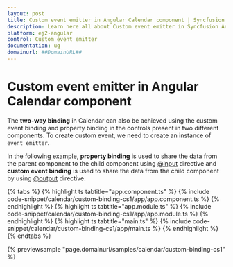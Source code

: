 ```yaml
---
layout: post
title: Custom event emitter in Angular Calendar component | Syncfusion
description: Learn here all about Custom event emitter in Syncfusion Angular Calendar component of Syncfusion Essential JS 2 and more.
platform: ej2-angular
control: Custom event emitter 
documentation: ug
domainurl: ##DomainURL##
---
```


# Custom event emitter in Angular Calendar component

The **two-way binding** in Calendar can also be achieved using the custom event binding and property binding in the controls present in two different components. To create custom event, we need to create an instance of `event emitter`.

In the following example, **property binding** is used to share the data from the parent component to the child component using [@input](https://angular.io/api/core/Directive#inputs) directive and **custom event binding** is used to share the data from the child component by using [@output](https://angular.io/api/core/Directive#outputs) directive.

{% tabs %}
{% highlight ts tabtitle="app.component.ts" %}
{% include code-snippet/calendar/custom-binding-cs1/app/app.component.ts %}
{% endhighlight %}
{% highlight ts tabtitle="app.module.ts" %}
{% include code-snippet/calendar/custom-binding-cs1/app/app.module.ts %}
{% endhighlight %}
{% highlight ts tabtitle="main.ts" %}
{% include code-snippet/calendar/custom-binding-cs1/app/main.ts %}
{% endhighlight %}
{% endtabs %}
  
{% previewsample "page.domainurl/samples/calendar/custom-binding-cs1" %}